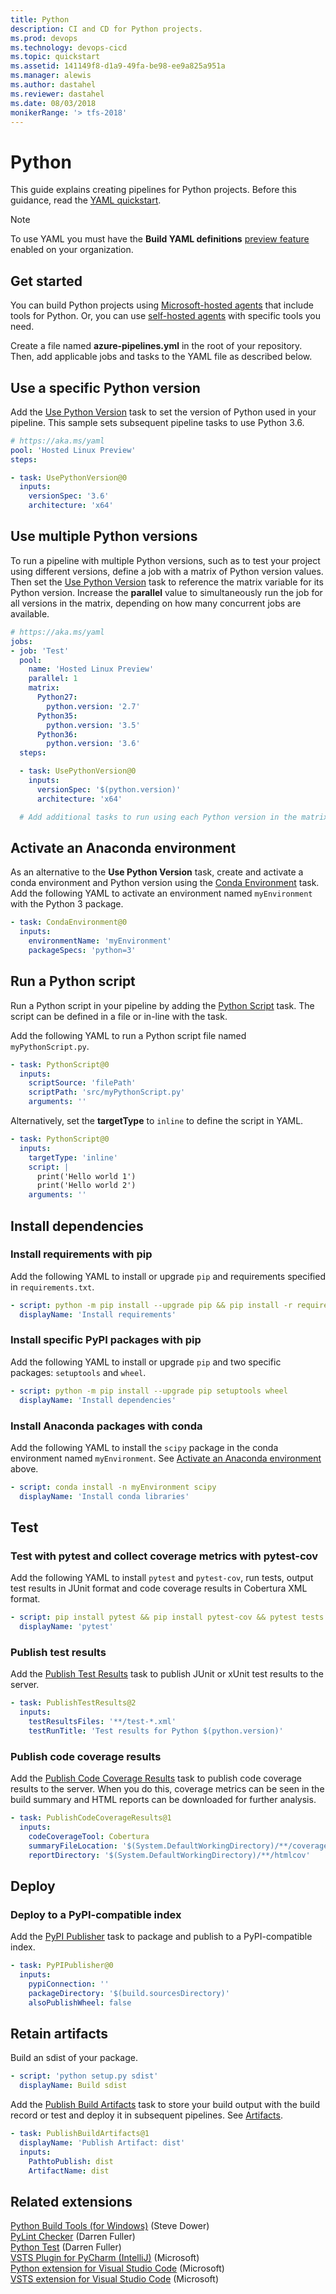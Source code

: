 ```yaml
---
title: Python
description: CI and CD for Python projects.
ms.prod: devops
ms.technology: devops-cicd
ms.topic: quickstart
ms.assetid: 141149f8-d1a9-49fa-be98-ee9a825a951a
ms.manager: alewis
ms.author: dastahel
ms.reviewer: dastahel
ms.date: 08/03/2018
monikerRange: '> tfs-2018'
---
```


# Python

This guide explains creating pipelines for Python projects. Before this guidance, read the [YAML quickstart](../get-started-yaml.md).

> [!NOTE]
> To use YAML you must have the **Build YAML definitions** [preview feature](../../project/navigation/preview-features.md) enabled on your organization.

## Get started

You can build Python projects using [Microsoft-hosted agents](../agents/hosted.md) that include tools for Python. Or, you can use [self-hosted agents](../agents/agents.md#install) with specific tools you need.

Create a file named **azure-pipelines.yml** in the root of your repository. Then, add applicable jobs and tasks to the YAML file as described below.

## Use a specific Python version

Add the [Use Python Version](../tasks/tool/use-python-version.md) task to set the version of Python used in your pipeline. This sample sets subsequent pipeline tasks to use Python 3.6.

```yaml
# https://aka.ms/yaml
pool: 'Hosted Linux Preview'
steps:

- task: UsePythonVersion@0
  inputs:
    versionSpec: '3.6'
    architecture: 'x64'
```

## Use multiple Python versions

To run a pipeline with multiple Python versions, such as to test your project using different versions, define a job with a matrix of Python version values. Then set the [Use Python Version](../tasks/tool/use-python-version.md) task to reference the matrix variable for its Python version. Increase the **parallel** value to simultaneously run the job for all versions in the matrix, depending on how many concurrent jobs are available.

```yaml
# https://aka.ms/yaml
jobs:
- job: 'Test'
  pool:
    name: 'Hosted Linux Preview'
    parallel: 1
    matrix:
      Python27:
        python.version: '2.7'
      Python35:
        python.version: '3.5'
      Python36:
        python.version: '3.6'
  steps:

  - task: UsePythonVersion@0
    inputs:
      versionSpec: '$(python.version)'
      architecture: 'x64'

  # Add additional tasks to run using each Python version in the matrix above
```

## Activate an Anaconda environment

As an alternative to the **Use Python Version** task, create and activate a conda environment and Python version using the [Conda Environment](../tasks/package/conda-environment.md) task. Add the following YAML to activate an environment named `myEnvironment` with the Python 3 package.

```yaml
- task: CondaEnvironment@0
  inputs:
    environmentName: 'myEnvironment'
    packageSpecs: 'python=3'
```

## Run a Python script

Run a Python script in your pipeline by adding the [Python Script](../tasks/utility/python-script.md) task. The script can be defined in a file or in-line with the task.

Add the following YAML to run a Python script file named `myPythonScript.py`.

```yaml
- task: PythonScript@0
  inputs:
    scriptSource: 'filePath'
    scriptPath: 'src/myPythonScript.py'
    arguments: ''
```

Alternatively, set the **targetType** to `inline` to define the script in YAML.

```yaml
- task: PythonScript@0
  inputs:
    targetType: 'inline'
    script: |
      print('Hello world 1')
      print('Hello world 2')
    arguments: ''
```

## Install dependencies

### Install requirements with pip

Add the following YAML to install or upgrade `pip` and requirements specified in `requirements.txt`.

```yaml
- script: python -m pip install --upgrade pip && pip install -r requirements.txt
  displayName: 'Install requirements'
```

### Install specific PyPI packages with pip

Add the following YAML to install or upgrade `pip` and two specific packages: `setuptools` and `wheel`.

```yaml
- script: python -m pip install --upgrade pip setuptools wheel
  displayName: 'Install dependencies'
```

### Install Anaconda packages with conda

Add the following YAML to install the `scipy` package in the conda environment named `myEnvironment`. See [Activate an Anaconda environment](#activate-an-anaconda-environment) above.

```yaml
- script: conda install -n myEnvironment scipy
  displayName: 'Install conda libraries'
```

## Test

### Test with pytest and collect coverage metrics with pytest-cov

Add the following YAML to install `pytest` and `pytest-cov`, run tests, output test results in JUnit format and code coverage results in Cobertura XML format.

```yaml
- script: pip install pytest && pip install pytest-cov && pytest tests --doctest-modules --junitxml=junit/test-results.xml --cov=com --cov-report=xml --cov-report=html
  displayName: 'pytest'
```

### Publish test results

Add the [Publish Test Results](../tasks/test/publish-test-results.md) task to publish JUnit or xUnit test results to the server.

```yaml
- task: PublishTestResults@2
  inputs:
    testResultsFiles: '**/test-*.xml'
    testRunTitle: 'Test results for Python $(python.version)'
```
### Publish code coverage results

Add the [Publish Code Coverage Results](../tasks/test/publish-code-coverage-results.md) task to publish code coverage results to the server. When you do this, coverage metrics can be seen in the build summary and HTML reports can be downloaded for further analysis.

```yaml
- task: PublishCodeCoverageResults@1
  inputs: 
    codeCoverageTool: Cobertura
    summaryFileLocation: '$(System.DefaultWorkingDirectory)/**/coverage.xml'
    reportDirectory: '$(System.DefaultWorkingDirectory)/**/htmlcov'
```

## Deploy

### Deploy to a PyPI-compatible index

Add the [PyPI Publisher](../tasks/package/pypi-publisher.md) task to package and publish to a PyPI-compatible index.

```yaml
- task: PyPIPublisher@0
  inputs:
    pypiConnection: ''
    packageDirectory: '$(build.sourcesDirectory)'
    alsoPublishWheel: false
```

## Retain artifacts

Build an sdist of your package.

```yaml
- script: 'python setup.py sdist'
  displayName: Build sdist
```

Add the [Publish Build Artifacts](../tasks/utility/publish-build-artifacts.md) task to store your build output with the build record or test and deploy it in subsequent pipelines. See [Artifacts](../build/artifacts.md).

```yaml
- task: PublishBuildArtifacts@1
  displayName: 'Publish Artifact: dist'
  inputs:
    PathtoPublish: dist
    ArtifactName: dist
```

## Related extensions

[Python Build Tools (for Windows)](https://marketplace.visualstudio.com/items?itemName=stevedower.python) (Steve Dower)  
[PyLint Checker](https://marketplace.visualstudio.com/items?itemName=dazfuller.pylint-task) (Darren Fuller)  
[Python Test](https://marketplace.visualstudio.com/items?itemName=dazfuller.pyunittest-task) (Darren Fuller)  
[VSTS Plugin for PyCharm (IntelliJ)](http://plugins.jetbrains.com/plugin/7981) (Microsoft)  
[Python extension for Visual Studio Code](https://marketplace.visualstudio.com/items?itemName=ms-python.python) (Microsoft)  
[VSTS extension for Visual Studio Code](https://marketplace.visualstudio.com/items?itemName=ms-vsts.team) (Microsoft)  
